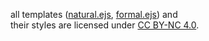 all templates ([natural.ejs](natural.ejs), [formal.ejs](formal.ejs)) and<br>their styles are licensed under [CC BY-NC 4.0](https://creativecommons.org/licenses/by-nc/4.0/).